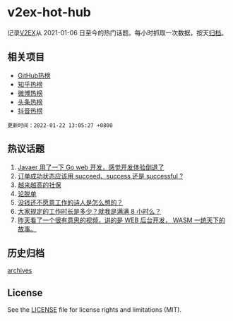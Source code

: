 # v2ex-hot-hub

 记录[V2EX](https://www.v2ex.com/)从 2021-01-06 日至今的热门话题。每小时抓取一次数据，按天[归档](archives)。
 
 ## 相关项目

- [GitHub热榜](https://github.com/lonnyzhang423/github-hot-hub)
- [知乎热榜](https://github.com/lonnyzhang423/zhihu-hot-hub)
- [微博热榜](https://github.com/lonnyzhang423/weibo-hot-hub)
- [头条热榜](https://github.com/lonnyzhang423/toutiao-hot-hub)
- [抖音热榜](https://github.com/lonnyzhang423/douyin-hot-hub)


 `更新时间：2022-01-22 13:05:27 +0800`

## 热议话题

1. [Javaer 用了一下 Go web 开发，感觉开发体验倒退了](https://www.v2ex.com/t/829692)
1. [订单成功状态应该用 succeed、success 还是 successful ?](https://www.v2ex.com/t/829748)
1. [越来越高的社保](https://www.v2ex.com/t/829675)
1. [论脱单](https://www.v2ex.com/t/829705)
1. [没钱还不愿意工作的诗人是怎么想的？](https://www.v2ex.com/t/829736)
1. [大家规定的工作时长是多少？就我是满满 8 小时么？](https://www.v2ex.com/t/829680)
1. [昨天看了一个很有意思的视频，讲的是 WEB 后台开发， WASM 一统天下的故事。](https://www.v2ex.com/t/829706)

## 历史归档

[archives](archives)

## License

See the [LICENSE](LICENSE) file for license rights and limitations (MIT).
